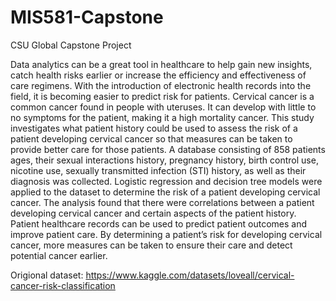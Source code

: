 # MIS581-Capstone
CSU Global Capstone Project 

Data analytics can be a great tool in healthcare to help gain new insights, catch health risks earlier or increase the efficiency and effectiveness of care regimens. With the introduction of electronic health records into the field, it is becoming easier to predict risk for patients. Cervical cancer is a common cancer found in people with uteruses. It can develop with little to no symptoms for the patient, making it a high mortality cancer. This study investigates what patient history could be used to assess the risk of a patient developing cervical cancer so that measures can be taken to provide better care for those patients. A database consisting of 858 patients ages, their sexual interactions history, pregnancy history, birth control use, nicotine use, sexually transmitted infection (STI) history, as well as their diagnosis was collected. Logistic regression and decision tree models were applied to the dataset to determine the risk of a patient developing cervical cancer. The analysis found that there were correlations between a patient developing cervical cancer and certain aspects of the patient history. Patient healthcare records can be used to predict patient outcomes and improve patient care. By determining a patient’s risk for developing cervical cancer, more measures can be taken to ensure their care and detect potential cancer earlier.

Origional dataset: https://www.kaggle.com/datasets/loveall/cervical-cancer-risk-classification
